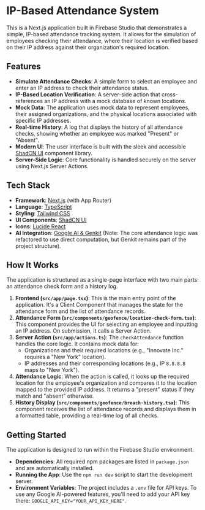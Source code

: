 # IP-Based Attendance System

This is a Next.js application built in Firebase Studio that demonstrates a simple, IP-based attendance tracking system. It allows for the simulation of employees checking their attendance, where their location is verified based on their IP address against their organization's required location.

## Features

- **Simulate Attendance Checks**: A simple form to select an employee and enter an IP address to check their attendance status.
- **IP-Based Location Verification**: A server-side action that cross-references an IP address with a mock database of known locations.
- **Mock Data**: The application uses mock data to represent employees, their assigned organizations, and the physical locations associated with specific IP addresses.
- **Real-time History**: A log that displays the history of all attendance checks, showing whether an employee was marked "Present" or "Absent".
- **Modern UI**: The user interface is built with the sleek and accessible [ShadCN UI](https://ui.shadcn.com/) component library.
- **Server-Side Logic**: Core functionality is handled securely on the server using Next.js Server Actions.

## Tech Stack

- **Framework**: [Next.js](https://nextjs.org/) (with App Router)
- **Language**: [TypeScript](https://www.typescriptlang.org/)
- **Styling**: [Tailwind CSS](https://tailwindcss.com/)
- **UI Components**: [ShadCN UI](https://ui.shadcn.com/)
- **Icons**: [Lucide React](https://lucide.dev/)
- **AI Integration**: [Google AI & Genkit](https://firebase.google.com/docs/genkit) (Note: The core attendance logic was refactored to use direct computation, but Genkit remains part of the project structure).

## How It Works

The application is structured as a single-page interface with two main parts: an attendance check form and a history log.

1.  **Frontend (`src/app/page.tsx`)**: This is the main entry point of the application. It's a Client Component that manages the state for the attendance form and the list of attendance records.
2.  **Attendance Form (`src/components/geofence/location-check-form.tsx`)**: This component provides the UI for selecting an employee and inputting an IP address. On submission, it calls a Server Action.
3.  **Server Action (`src/app/actions.ts`)**: The `checkAttendance` function handles the core logic. It contains mock data for:
    -   Organizations and their required locations (e.g., "Innovate Inc." requires a "New York" location).
    -   IP addresses and their corresponding locations (e.g., IP `8.8.8.8` maps to "New York").
4.  **Attendance Logic**: When the action is called, it looks up the required location for the employee's organization and compares it to the location mapped to the provided IP address. It returns a "present" status if they match and "absent" otherwise.
5.  **History Display (`src/components/geofence/breach-history.tsx`)**: This component receives the list of attendance records and displays them in a formatted table, providing a real-time log of all checks.

## Getting Started

The application is designed to run within the Firebase Studio environment.

- **Dependencies**: All required npm packages are listed in `package.json` and are automatically installed.
- **Running the App**: Use the `npm run dev` script to start the development server.
- **Environment Variables**: The project includes a `.env` file for API keys. To use any Google AI-powered features, you'll need to add your API key there: `GOOGLE_API_KEY="YOUR_API_KEY_HERE"`.
